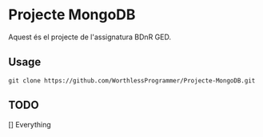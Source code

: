# Projecte MongoDB

Aquest és el projecte de l'assignatura BDnR GED.

## Usage

```console
git clone https://github.com/WorthlessProgrammer/Projecte-MongoDB.git
```

## TODO

[] Everything
